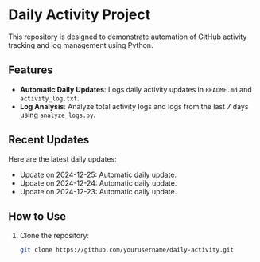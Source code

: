 # Daily Activity Project

This repository is designed to demonstrate automation of GitHub activity tracking and log management using Python.

## Features
- **Automatic Daily Updates**: Logs daily activity updates in `README.md` and `activity_log.txt`.
- **Log Analysis**: Analyze total activity logs and logs from the last 7 days using `analyze_logs.py`.

## Recent Updates
Here are the latest daily updates:
- Update on 2024-12-25: Automatic daily update.
- Update on 2024-12-24: Automatic daily update.
- Update on 2024-12-23: Automatic daily update.

## How to Use
1. Clone the repository:
   ```bash
   git clone https://github.com/yourusername/daily-activity.git
